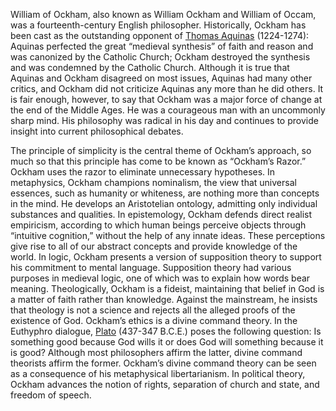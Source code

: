 William of Ockham, also known as William Ockham and William of Occam, was a fourteenth-century English philosopher. Historically, Ockham has been cast as the outstanding opponent of [Thomas Aquinas](http://www.iep.utm.edu/aquinas) (1224-1274): Aquinas perfected the great “medieval synthesis” of faith and reason and was canonized by the Catholic Church; Ockham destroyed the synthesis and was condemned by the Catholic Church. Although it is true that Aquinas and Ockham disagreed on most issues, Aquinas had many other critics, and Ockham did not criticize Aquinas any more than he did others. It is fair enough, however, to say that Ockham was a major force of change at the end of the Middle Ages. He was a courageous man with an uncommonly sharp mind. His philosophy was radical in his day and continues to provide insight into current philosophical debates.

The principle of simplicity is the central theme of Ockham’s approach, so much so that this principle has come to be known as “Ockham’s Razor.” Ockham uses the razor to eliminate unnecessary hypotheses. In metaphysics, Ockham champions nominalism, the view that universal essences, such as humanity or whiteness, are nothing more than concepts in the mind. He develops an Aristotelian ontology, admitting only individual substances and qualities. In epistemology, Ockham defends direct realist empiricism, according to which human beings perceive objects through “intuitive cognition,” without the help of any innate ideas. These perceptions give rise to all of our abstract concepts and provide knowledge of the world. In logic, Ockham presents a version of supposition theory to support his commitment to mental language. Supposition theory had various purposes in medieval logic, one of which was to explain how words bear meaning. Theologically, Ockham is a fideist, maintaining that belief in God is a matter of faith rather than knowledge. Against the mainstream, he insists that theology is not a science and rejects all the alleged proofs of the existence of God. Ockham’s ethics is a divine command theory. In the Euthyphro dialogue, [Plato](http://www.iep.utm.edu/plato) (437-347 B.C.E.) poses the following question: Is something good because God wills it or does God will something because it is good? Although most philosophers affirm the latter, divine command theorists affirm the former. Ockham’s divine command theory can be seen as a consequence of his metaphysical libertarianism. In political theory, Ockham advances the notion of rights, separation of church and state, and freedom of speech.
